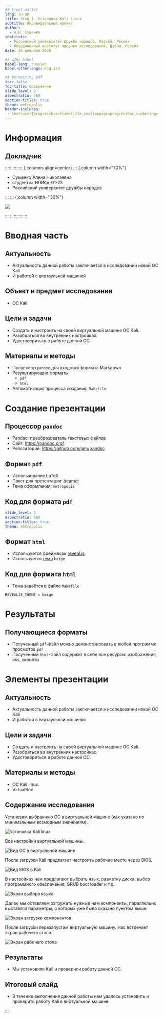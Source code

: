 ```yaml
---
## Front matter
lang: ru-RU
title: Этап 1. Установка Kali Linux
subtitle: Индивидуальный проект
author:
  - А.Н. Сущенко
institute:
  - Российский университет дружбы народов, Москва, Россия
  - Объединённый институт ядерных исследований, Дубна, Россия
date: 26 февраля 2025

## i18n babel
babel-lang: russian
babel-otherlangs: english

## Formatting pdf
toc: false
toc-title: Содержание
slide_level: 2
aspectratio: 169
section-titles: true
theme: metropolis
header-includes:
 - \metroset{progressbar=frametitle,sectionpage=progressbar,numbering=fraction}
---
```


# Информация

## Докладчик

:::::::::::::: {.columns align=center}
::: {.column width="70%"}

  * Сущенко Алина Николаевна
  * студентка НПИбд-01-23
  * Российский университет дружбы народов

:::
::: {.column width="30%"}

![](/home/ansuthenko/2kurs/academic-presentation-markdown-template-master/presentation/image/asn.jpg)

:::
::::::::::::::

# Вводная часть

## Актуальность

- Актуальность данной работы заключается в исследовании новой ОС Kali
- И работой с виртаульной машиной

## Объект и предмет исследования

- ОС Kali

## Цели и задачи

- Создать и настроить на своей виртуальной машине ОС Kali.
- Разобраться во внутренних настройках.
- Удостовериться в работе данной ОС.

## Материалы и методы

- Процессор `pandoc` для входного формата Markdown
- Результирующие форматы
	- `pdf`
	- `html`
- Автоматизация процесса создания: `Makefile`

# Создание презентации

## Процессор `pandoc`

- Pandoc: преобразователь текстовых файлов
- Сайт: <https://pandoc.org/>
- Репозиторий: <https://github.com/jgm/pandoc>

## Формат `pdf`

- Использование LaTeX
- Пакет для презентации: [beamer](https://ctan.org/pkg/beamer)
- Тема оформления: `metropolis`

## Код для формата `pdf`

```yaml
slide_level: 2
aspectratio: 169
section-titles: true
theme: metropolis
```

## Формат `html`

- Используется фреймворк [reveal.js](https://revealjs.com/)
- Используется [тема](https://revealjs.com/themes/) `beige`

## Код для формата `html`

- Тема задаётся в файле `Makefile`

```make
REVEALJS_THEME = beige 
```
# Результаты

## Получающиеся форматы

- Полученный `pdf`-файл можно демонстрировать в любой программе просмотра `pdf`
- Полученный `html`-файл содержит в себе все ресурсы: изображения, css, скрипты

# Элементы презентации

## Актуальность

- Актуальность данной работы заключается в исследовании новой ОС Kali
- И работой с виртаульной машиной

## Цели и задачи

- Создать и настроить на своей виртуальной машине ОС Kali.
- Разобраться во внутренних настройках.
- Удостовериться в работе данной ОС.

## Материалы и методы

- ОС Kali linux.
- VirtualBox

## Содержание исследования

Установим выбранную ОС в виртуальной машине (как указано по минимальным возмодным значениям).

![Установка Kali linux](/home/ansuthenko/2kurs/academic-presentation-markdown-template-master/presentation/image/11.png)

Все настройки виртуальной машины.

![Вид ОС в виртуальной машине](/home/ansuthenko/2kurs/academic-presentation-markdown-template-master/presentation/image/12.png)

После загрузки Kali предлагает настроить рабочее место через BIOS.

![Вид BIOS в Kali](/home/ansuthenko/2kurs/academic-presentation-markdown-template-master/presentation/image/13.png)

В настройках нам предлагают выбрать язык, разметку диска, выбор программного обеспечения, GRUB boot loader и т.д.

![Экран выбора языка ](/home/ansuthenko/2kurs/academic-presentation-markdown-template-master/presentation/image/14.png)

Далее мы оставляем загружать нужные нам компоненты, параллельно выставляя параметры, о которых уже было сказано пунктом выше.

![Экран загрузки компонентов](/home/ansuthenko/2kurs/academic-presentation-markdown-template-master/presentation/image/15.png)

После загрузки перезапустим виртуальную машину. Нас встречает экран рабочего стола.

![Экран рабочего стола](/home/ansuthenko/2kurs/academic-presentation-markdown-template-master/presentation/image/16.png) 


## Результаты

- Мы установили Kali и проверили работу данной ОС.


## Итоговый слайд

- В течение выполнения данной работы нам удалось установить и проверить работу Kali в виртуальной машине.

:::

